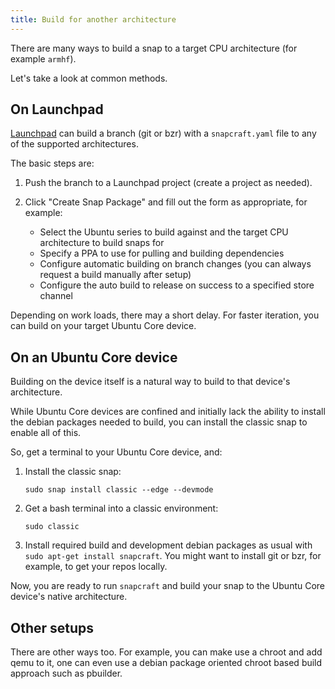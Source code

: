 ```yaml
---
title: Build for another architecture
---
```


There are many ways to build a snap to a target CPU architecture (for example `armhf`).

Let's take a look at common methods.

## On Launchpad

[Launchpad](http://launchpad.net) can build a branch (git or bzr) with a `snapcraft.yaml` file to any of the supported architectures.

The basic steps are:

1. Push the branch to a Launchpad project (create a project as needed).
2. Click "Create Snap Package" and fill out the form as appropriate, for example:

     * Select the Ubuntu series to build against and the target CPU architecture to build snaps for
     * Specify a PPA to use for pulling and building dependencies
     * Configure automatic building on branch changes (you can always request a build manually after setup)
     * Configure the auto build to release on success to a specified store channel

Depending on work loads, there may a short delay. For faster iteration, you can build on your target Ubuntu Core device.

## On an Ubuntu Core device

Building on the device itself is a natural way to build to that device's architecture.

While Ubuntu Core devices are confined and initially lack the ability to install the debian packages needed to build, you can install the classic snap to enable all of this.

So, get a terminal to your Ubuntu Core device, and:

1. Install the classic snap:

       sudo snap install classic --edge --devmode

1. Get a bash terminal into a classic environment:

       sudo classic

1. Install required build and development debian packages as usual with `sudo apt-get install snapcraft`. You might want to install git or bzr, for example, to get your repos locally.

Now, you are ready to run `snapcraft` and build your snap to the Ubuntu Core device's native architecture.

## Other setups

There are other ways too. For example, you can make use a chroot and add qemu to it, one can even use a debian package oriented chroot based build approach such as pbuilder.
